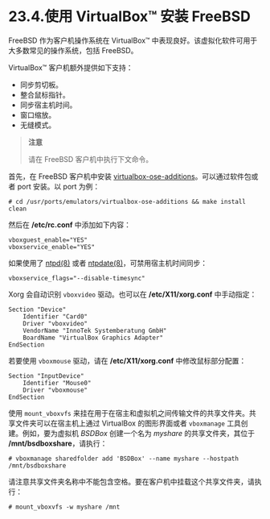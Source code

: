 # 23.4.使用 VirtualBox™ 安装 FreeBSD

FreeBSD 作为客户机操作系统在 VirtualBox™ 中表现良好。该虚拟化软件可用于大多数常见的操作系统，包括 FreeBSD。

VirtualBox™ 客户机额外提供如下支持：

* 同步剪切板。
* 整合鼠标指针。
* 同步宿主机时间。
* 窗口缩放。
* 无缝模式。

> **注意**
>
> 请在 FreeBSD 客户机中执行下文命令。

首先，在 FreeBSD 客户机中安装 [virtualbox-ose-additions](https://cgit.freebsd.org/ports/tree/emulators/virtualbox-ose-additions/pkg-descr)。可以通过软件包或者 port 安装。以 port 为例：

```
# cd /usr/ports/emulators/virtualbox-ose-additions && make install clean
```

然后在 **/etc/rc.conf** 中添加如下内容：

```
vboxguest_enable="YES"
vboxservice_enable="YES"
```

如果使用了 [ntpd(8)](https://www.freebsd.org/cgi/man.cgi?query=ntpd&sektion=8&format=html) 或者 [ntpdate(8)](https://www.freebsd.org/cgi/man.cgi?query=ntpdate&sektion=8&format=html)，可禁用宿主机时间同步：

```
vboxservice_flags="--disable-timesync"
```

Xorg 会自动识别 `vboxvideo` 驱动。也可以在 **/etc/X11/xorg.conf** 中手动指定：

```
Section "Device"
	Identifier "Card0"
	Driver "vboxvideo"
	VendorName "InnoTek Systemberatung GmbH"
	BoardName "VirtualBox Graphics Adapter"
EndSection
```

若要使用 `vboxmouse` 驱动，请在 **/etc/X11/xorg.conf** 中修改鼠标部分配置：

```
Section "InputDevice"
	Identifier "Mouse0"
	Driver "vboxmouse"
EndSection
```

使用 `mount_vboxvfs` 来挂在用于在宿主和虚拟机之间传输文件的共享文件夹。共享文件夹可以在宿主机上通过 VirtualBox 的图形界面或者 `vboxmanage` 工具创建。例如，要为虚拟机 _BSDBox_ 创建一个名为 _myshare_ 的共享文件夹，其位于 **/mnt/bsdboxshare**，请执行：

```
# vboxmanage sharedfolder add 'BSDBox' --name myshare --hostpath /mnt/bsdboxshare
```

请注意共享文件夹名称中不能包含空格。要在客户机中挂载这个共享文件夹，请执行：

```
# mount_vboxvfs -w myshare /mnt
```
